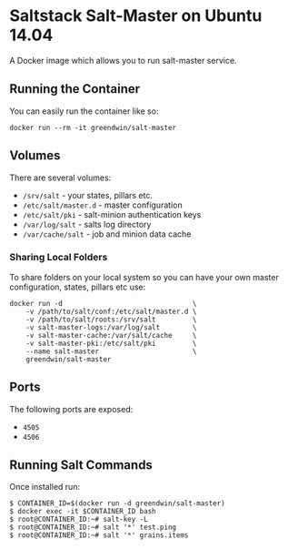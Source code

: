 # Saltstack Salt-Master on Ubuntu 14.04

A Docker image which allows you to run salt-master service.

## Running the Container

You can easily run the container like so:

	docker run --rm -it greendwin/salt-master

## Volumes

There are several volumes:

 * `/srv/salt` - your states, pillars etc.
 * `/etc/salt/master.d` - master configuration
 * `/etc/salt/pki` - salt-minion authentication keys
 * `/var/log/salt` - salts log directory
 * `/var/cache/salt` - job and minion data cache

### Sharing Local Folders

To share folders on your local system so you can have your own master
configuration, states, pillars etc use:

    docker run -d                                \
        -v /path/to/salt/conf:/etc/salt/master.d \
        -v /path/to/salt/roots:/srv/salt         \
        -v salt-master-logs:/var/log/salt        \
        -v salt-master-cache:/var/salt/cache     \
        -v salt-master-pki:/etc/salt/pki         \
        --name salt-master                       \
        greendwin/salt-master

## Ports

The following ports are exposed:
 * `4505`
 * `4506`

## Running Salt Commands

Once installed run:

    $ CONTAINER_ID=$(docker run -d greendwin/salt-master)
    $ docker exec -it $CONTAINER_ID bash
    $ root@CONTAINER_ID:~# salt-key -L
    $ root@CONTAINER_ID:~# salt '*' test.ping
    $ root@CONTAINER_ID:~# salt '*' grains.items
